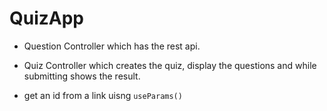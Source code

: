 # QuizApp

- Question Controller which has the rest api.
- Quiz Controller which creates the quiz, display the questions and while submitting shows the result.

- get an id from a link uisng `useParams()`
